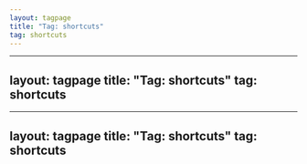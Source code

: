 ```yaml
---
layout: tagpage
title: "Tag: shortcuts"
tag: shortcuts
---
```

---
layout: tagpage
title: "Tag: shortcuts"
tag: shortcuts
---
---
layout: tagpage
title: "Tag: shortcuts"
tag: shortcuts
---
